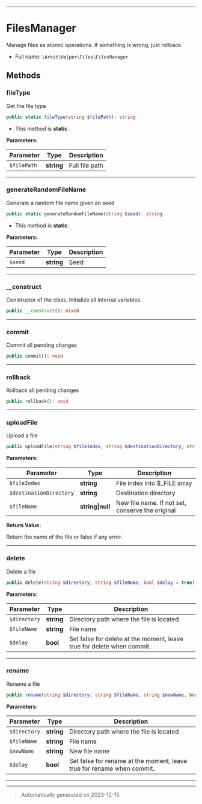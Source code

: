 ***

# FilesManager

Manage files as atomic operations. If something is wrong, just rollback.



* Full name: `\Arkit\Helper\Files\FilesManager`




## Methods


### fileType

Get the file type

```php
public static fileType(string $filePath): string
```



* This method is **static**.




**Parameters:**

| Parameter | Type | Description |
|-----------|------|-------------|
| `$filePath` | **string** | Full file path |





***

### generateRandomFileName

Generate a random file name given an seed

```php
public static generateRandomFileName(string $seed): string
```



* This method is **static**.




**Parameters:**

| Parameter | Type | Description |
|-----------|------|-------------|
| `$seed` | **string** | Seed |





***

### __construct

Constructor of the class. Initialize all internal variables.

```php
public __construct(): mixed
```












***

### commit

Commit all pending changes

```php
public commit(): void
```












***

### rollback

Rollback all pending changes

```php
public rollback(): void
```












***

### uploadFile

Upload a file

```php
public uploadFile(string $fileIndex, string $destinationDirectory, string|null $fileName = null): bool|string
```








**Parameters:**

| Parameter | Type | Description |
|-----------|------|-------------|
| `$fileIndex` | **string** | File index into $_FILE array |
| `$destinationDirectory` | **string** | Destination directory |
| `$fileName` | **string&#124;null** | New file name. If not set, conserve the original |


**Return Value:**

Return the name of the file or false if any error.




***

### delete

Delete a file

```php
public delete(string $directory, string $fileName, bool $delay = true): bool
```








**Parameters:**

| Parameter | Type | Description |
|-----------|------|-------------|
| `$directory` | **string** | Directory path where the file is located |
| `$fileName` | **string** | File name |
| `$delay` | **bool** | Set false for delete at the moment, leave true for delete when commit. |





***

### rename

Rename a file

```php
public rename(string $directory, string $fileName, string $newName, bool $delay = true): bool
```








**Parameters:**

| Parameter | Type | Description |
|-----------|------|-------------|
| `$directory` | **string** | Directory path where the file is located |
| `$fileName` | **string** | File name |
| `$newName` | **string** | New file name |
| `$delay` | **bool** | Set false for rename at the moment, leave true for rename when commit. |





***


***
> Automatically generated on 2023-12-15

